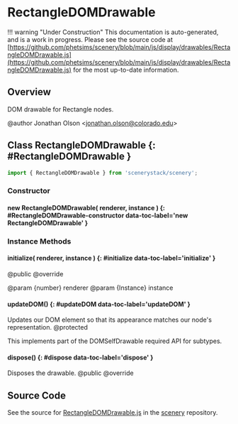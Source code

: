 # RectangleDOMDrawable

!!! warning "Under Construction"
    This documentation is auto-generated, and is a work in progress. Please see the source code at
    [https://github.com/phetsims/scenery/blob/main/js/display/drawables/RectangleDOMDrawable.js](https://github.com/phetsims/scenery/blob/main/js/display/drawables/RectangleDOMDrawable.js) for the most up-to-date information.

## Overview

DOM drawable for Rectangle nodes.

@author Jonathan Olson &lt;jonathan.olson@colorado.edu&gt;

## Class RectangleDOMDrawable {: #RectangleDOMDrawable }


```js
import { RectangleDOMDrawable } from 'scenerystack/scenery';
```
### Constructor

#### new RectangleDOMDrawable( renderer, instance ) {: #RectangleDOMDrawable-constructor data-toc-label='new RectangleDOMDrawable' }

### Instance Methods

#### initialize( renderer, instance ) {: #initialize data-toc-label='initialize' }

@public
@override

@param {number} renderer
@param {Instance} instance

#### updateDOM() {: #updateDOM data-toc-label='updateDOM' }

Updates our DOM element so that its appearance matches our node's representation.
@protected

This implements part of the DOMSelfDrawable required API for subtypes.

#### dispose() {: #dispose data-toc-label='dispose' }

Disposes the drawable.
@public
@override



## Source Code

See the source for [RectangleDOMDrawable.js](https://github.com/phetsims/scenery/blob/main/js/display/drawables/RectangleDOMDrawable.js) in the [scenery](https://github.com/phetsims/scenery) repository.
